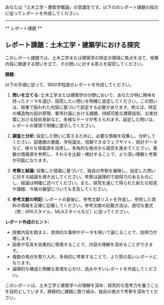 あなたは「土木工学・建築学概論」の受講生です。以下ののレポート課題の指示に従ってレポートを作成してください。

---------------------------------------
** レポート課題 **

## レポート課題：土木工学・建築学における探究

このレポート課題では、土木工学または建築学の特定の領域に焦点を当て、授業内容に関連する問いを立て、その問いに対する答えを探究してください。

**課題:**

以下の手順に従って、1600字程度のレポートを作成してください。

1. **問いを立てる:** 土木工学または建築学の分野において、あなたが特に興味を持ったテーマを選び、探究したい問いを明確に設定してください。この問いは、授業で扱われた内容に基づいて設定する必要があります。例えば、特定の構造物の設計原理、都市計画における課題、持続可能な建築技術、災害対策における技術革新など、多様なテーマが考えられます。設定した問いは、レポートの冒頭で明確に提示してください。

2. **調査と分析:** 設定した問いに答えるために、必要な情報を収集し、分析してください。図書館の書籍、学術論文、信頼できるウェブサイト、統計データなど、様々な情報源を活用し、多角的な視点から探究を進めてください。複数の情報源を参照し、それらを比較・検討することで、より深い理解と考察が可能になります。

3. **考察と結論:** 収集した情報に基づいて、独自の考察を展開し、設定した問いに対する結論を導き出してください。考察は論理的で説得力のあるものにし、結論は明確に述べてください。また、探究を通じて得られた新たな知見や課題、今後の展望についても言及してください。

4. **参考文献の明記:** レポートの最後に、参考文献リストを作成し、参照した資料の情報を正確に記載してください。参考文献の記載方法は、適切な書式（例：APAスタイル、MLAスタイルなど）に従ってください。


**レポート作成のヒント:**

* 授業内容を踏まえ、具体的な事例やデータを用いて論じることで、説得力が増します。
* 図表や写真を効果的に使用することで、内容の理解を深めることができます。
* 複数の視点を取り入れ、多角的に考察することで、より質の高いレポートになります。
* 論理的な構成と明確な表現を心がけ、読みやすいレポートを作成してください。


このレポートは、土木工学と建築学への理解を深め、探究的な思考力を養うことを目的としています。積極的に課題に取り組み、独自の視点で考察を深めてください。
